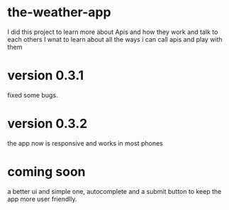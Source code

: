# the-weather-app
I did this project to learn more about Apis and how they work and talk to each others
I wnat to learn about all the ways i can call apis and play with them 
# version 0.3.1
fixed some bugs.
# version 0.3.2
the app now is responsive and works in most phones
# coming soon
a better ui and simple one, autocomplete and a submit button to keep the app more user friendlly.
